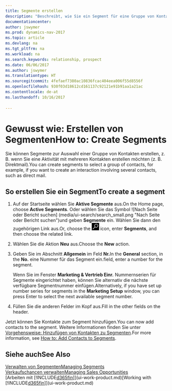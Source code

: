 ```yaml
---
title: Segmente erstellen
description: "Beschreibt, wie Sie ein Segment für eine Gruppe von Kontakten in Dynamics NAV erstellen, beispielsweise um mehrere Kontakte mit einer Direktsendung anzusprechen."
documentationcenter: 
author: jswymer
ms.prod: dynamics-nav-2017
ms.topic: article
ms.devlang: na
ms.tgt_pltfrm: na
ms.workload: na
ms.search.keywords: relationship, prospect
ms.date: 06/06/2017
ms.author: jswymer
ms.translationtype: HT
ms.sourcegitcommit: 4fefaef7380ac10836fcac404eea006f55d8556f
ms.openlocfilehash: 930f03d18612cd161137c92121e91b91aa1a21ac
ms.contentlocale: de-at
ms.lasthandoff: 10/16/2017

---
```

# <a name="how-to-create-segments"></a><span data-ttu-id="ea04d-103">Gewusst wie: Erstellen von Segmenten</span><span class="sxs-lookup"><span data-stu-id="ea04d-103">How to: Create Segments</span></span>
<span data-ttu-id="ea04d-104">Sie können Segmente zur Auswahl einer Gruppe von Kontakten erstellen, z. B. wenn Sie eine Aktivität mit mehreren Kontakten erstellen möchten (z. B. Direktmail).</span><span class="sxs-lookup"><span data-stu-id="ea04d-104">You can create segments to select a group of contacts, for example, if you want to create an interaction involving several contacts, such as direct mail.</span></span>

## <a name="to-create-a-segment"></a><span data-ttu-id="ea04d-105">So erstellen Sie ein Segment</span><span class="sxs-lookup"><span data-stu-id="ea04d-105">To create a segment</span></span>
1. <span data-ttu-id="ea04d-106">Auf der Startseite wählen Sie **Aktive Segmente** aus.</span><span class="sxs-lookup"><span data-stu-id="ea04d-106">On the Home page, choose **Active Segments**.</span></span> <span data-ttu-id="ea04d-107">Oder wählen Sie das Symbol ![Nach Seite oder Bericht suchen] (media/ui-search/search_small.png "Nach Seite oder Bericht suchen")und geben **Segmente** ein. Wählen Sie dann den zugehörigen Link aus.</span><span class="sxs-lookup"><span data-stu-id="ea04d-107">Or, choose the ![Search for Page or Report](media/ui-search/search_small.png "Search for Page or Report icon") icon, enter **Segments**, and then choose the related link.</span></span>
2. <span data-ttu-id="ea04d-108">Wählen Sie die Aktion **Neu** aus.</span><span class="sxs-lookup"><span data-stu-id="ea04d-108">Choose the **New** action.</span></span>
3. <span data-ttu-id="ea04d-109">Geben Sie im Abschnitt **Allgemein** im Feld **Nr.**</span><span class="sxs-lookup"><span data-stu-id="ea04d-109">In the **General** section, in the **No.**</span></span> <span data-ttu-id="ea04d-110">eine Nummer für das Segment ein.</span><span class="sxs-lookup"><span data-stu-id="ea04d-110">field, enter a number for the segment.</span></span>

    <span data-ttu-id="ea04d-111">Wenn Sie im Fenster **Marketing & Vertrieb Einr.** Nummernserien für Segmente eingerichtet haben, können Sie alternativ die nächste verfügbare Segmentnummer einfügen.</span><span class="sxs-lookup"><span data-stu-id="ea04d-111">Alternatively, if you have set up number series for segments in the **Marketing Setup** window, you can press Enter to select the next available segment number.</span></span>
4. <span data-ttu-id="ea04d-112">Füllen Sie die anderen Felder im Kopf aus.</span><span class="sxs-lookup"><span data-stu-id="ea04d-112">Fill in the other fields on the header.</span></span>

<span data-ttu-id="ea04d-113">Jetzt können Sie Kontakte zum Segment hinzufügen.</span><span class="sxs-lookup"><span data-stu-id="ea04d-113">You can now add contacts to the segment.</span></span> <span data-ttu-id="ea04d-114">Weitere Informationen finden Sie unter [Vorgehensweise: Hinzufügen von Kontakten zu Segmenten](marketing-add-contact-segment.md).</span><span class="sxs-lookup"><span data-stu-id="ea04d-114">For more information, see [How to: Add Contacts to Segments](marketing-add-contact-segment.md).</span></span>

## <a name="see-also"></a><span data-ttu-id="ea04d-115">Siehe auch</span><span class="sxs-lookup"><span data-stu-id="ea04d-115">See Also</span></span>
[<span data-ttu-id="ea04d-116">Verwalten von Segmenten</span><span class="sxs-lookup"><span data-stu-id="ea04d-116">Managing Segments</span></span>](marketing-segments.md)  
[<span data-ttu-id="ea04d-117">Verkaufschancen verwalten</span><span class="sxs-lookup"><span data-stu-id="ea04d-117">Managing Sales Opportunities</span></span>](marketing-manage-sales-opportunities.md)  
<span data-ttu-id="ea04d-118">[Arbeiten mit [!INCLUDE[d365fin](includes/d365fin_md.md)]](ui-work-product.md)</span><span class="sxs-lookup"><span data-stu-id="ea04d-118">[Working with [!INCLUDE[d365fin](includes/d365fin_md.md)]](ui-work-product.md)</span></span>  


